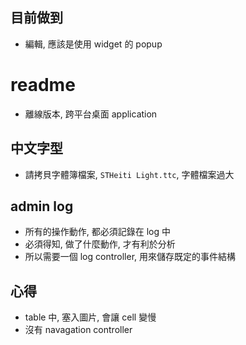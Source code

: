 ## 目前做到
- 編輯, 應該是使用 widget 的 popup


# readme

- 離線版本, 跨平台桌面 application

## 中文字型
- 請拷貝字體簿檔案, `STHeiti Light.ttc`, 字體檔案過大

## admin log
- 所有的操作動作, 都必須記錄在 log 中
- 必須得知, 做了什麼動作, 才有利於分析
- 所以需要一個 log controller, 用來儲存既定的事件結構


## 心得
- table 中, 塞入圖片, 會讓 cell 變慢
- 沒有 navagation controller